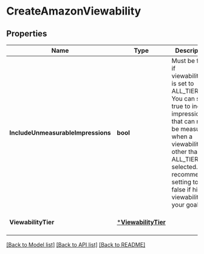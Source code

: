 # CreateAmazonViewability

## Properties
Name | Type | Description | Notes
------------ | ------------- | ------------- | -------------
**IncludeUnmeasurableImpressions** | **bool** | Must be false if viewabilityTier is set to ALL_TIERS. You can set to true to include impressions that can not be measured when a viewabilityTier other than ALL_TIERS is selected. We recommend setting to false if high viewability is your goal. | [optional] [default to null]
**ViewabilityTier** | [***ViewabilityTier**](ViewabilityTier.md) |  | [optional] [default to null]

[[Back to Model list]](../README.md#documentation-for-models) [[Back to API list]](../README.md#documentation-for-api-endpoints) [[Back to README]](../README.md)


